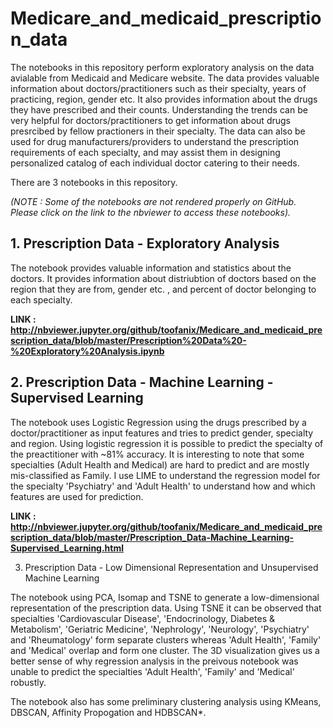 # Medicare_and_medicaid_prescription_data

The notebooks in this repository perform exploratory analysis on the data avialable from Medicaid and Medicare website. The data provides valuable information about doctors/practitioners such as their specialty, years of practicing, region, gender etc. It also provides information about the drugs they have prescribed and their counts. Understanding the trends can be very helpful for doctors/practitioners to get information about drugs presrcibed by fellow practioners in their specialty. The data can also be used for drug manufacturers/providers to understand the prescription requirements of each specialty, and may assist them in designing personalized catalog of each individual doctor catering to their needs.

There are 3 notebooks in this repository.

*(NOTE : Some of the notebooks are not rendered properly on GitHub. Please click on the link to the nbviewer to access these notebooks).*

## 1. Prescription Data - Exploratory Analysis

The notebook provides valuable information and statistics about the doctors. It provides information about distriubtion of doctors based on the region that they are from, gender etc. , and percent of doctor belonging to each specialty.

**LINK : http://nbviewer.jupyter.org/github/toofanix/Medicare_and_medicaid_prescription_data/blob/master/Prescription%20Data%20-%20Exploratory%20Analysis.ipynb**

## 2. Prescription Data - Machine Learning - Supervised Learning

The notebook uses Logistic Regression using the drugs prescribed by a doctor/practitioner as input features and tries to predict gender, specialty and region. Using logistic regression it is possible to predict the specialty of the preactitioner with ~81% accuracy. It is interesting to note that some specialties (Adult Health and Medical) are hard to predict and are mostly mis-classified as Family. I use LIME to understand the regression model for the specialty 'Psychiatry' and 'Adult Health' to understand how and which features are used for prediction.

**LINK : http://nbviewer.jupyter.org/github/toofanix/Medicare_and_medicaid_prescription_data/blob/master/Prescription_Data-Machine_Learning-Supervised_Learning.html**

3. Prescription Data - Low Dimensional Representation and Unsupervised Machine Learning

The notebook using PCA, Isomap and TSNE to generate a low-dimensional representation of the prescription data. Using TSNE it can be observed that specialties 'Cardiovascular Disease', 'Endocrinology, Diabetes & Metabolism', 'Geriatric Medicine', 'Nephrology', 'Neurology', 'Psychiatry' and 'Rheumatology' form separate clusters whereas 'Adult Health', 'Family' and 'Medical' overlap and form one cluster. The 3D visualization gives us a better sense of why regression analysis in the preivous notebook was unable to predict the specialties 'Adult Health', 'Family' and 'Medical' robustly.

The notebook also has some preliminary clustering analysis using KMeans, DBSCAN, Affinity Propogation and HDBSCAN*. 

